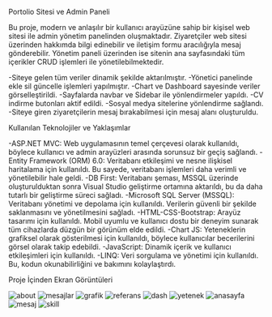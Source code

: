 Portolio Sitesi ve Admin Paneli

Bu proje, modern ve anlaşılır bir kullanıcı arayüzüne sahip bir kişisel web sitesi ile admin yönetim panelinden oluşmaktadır. Ziyaretçiler web sitesi üzerinden hakkımda bilgi edinebilir ve iletişim formu aracılığıyla mesaj gönderebilir. Yönetim paneli üzerinden ise sitenin ana sayfasındaki tüm içerikler CRUD işlemleri ile yönetilebilmektedir. 

-Siteye gelen tüm veriler dinamik şekilde aktarılmıştır.
-Yönetici panelinde ekle sil güncelle işlemleri yapılmıştır.
-Chart ve Dashboard sayesinde veriler görselleştirildi.
-Sayfalarda navbar ve Sidebar ile yönlendirmeler yapıldı.
-CV indirme butonları aktif edildi.
-Sosyal medya sitelerine yönlendirme sağlandı.
-Siteye giren ziyaretçilerin mesaj bırakabilmesi için mesaj alanı oluşturuldu.

Kullanılan Teknolojiler ve Yaklaşımlar

-ASP.NET MVC: Web uygulamasının temel çerçevesi olarak kullanıldı, böylece kullanıcı ve admin arayüzleri arasında sorunsuz bir geçiş sağlandı.
-Entity Framework (ORM) 6.0: Veritabanı etkileşimi ve nesne ilişkisel haritalama için kullanıldı. Bu sayede, veritabanı işlemleri daha verimli ve yönetilebilir hale geldi.
-DB First: Veritabanı şeması, MSSQL üzerinde oluşturulduktan sonra Visual Studio geliştirme ortamına aktarıldı, bu da daha tutarlı bir geliştirme süreci sağladı.
-Microsoft SQL Server (MSSQL): Veritabanı yönetimi ve depolama için kullanıldı. Verilerin güvenli bir şekilde saklanmasını ve yönetilmesini sağladı.
-HTML-CSS-Bootstrap: Arayüz tasarımı için kullanıldı. Mobil uyumlu ve kullanıcı dostu bir deneyim sunarak tüm cihazlarda düzgün bir görünüm elde edildi.
-Chart JS: Yeteneklerin grafiksel olarak gösterilmesi için kullanıldı, böylece kullanıcılar becerilerini görsel olarak takip edebildi.
-JavaScript: Dinamik içerik ve kullanıcı etkileşimleri için kullanıldı.
-LINQ: Veri sorgulama ve yönetimi için kullanıldı. Bu, kodun okunabilirliğini ve bakımını kolaylaştırdı.

Proje İçinden Ekran Görüntüleri

![about](https://github.com/user-attachments/assets/52273607-8536-488a-a326-094e0821db4b)
![mesajlar](https://github.com/user-attachments/assets/565bd472-62dc-45b6-8b9e-2d72fb8e85c1)
![grafik](https://github.com/user-attachments/assets/c87f2724-a466-4abc-bb91-1f568fcf09e9)
![referans](https://github.com/user-attachments/assets/59fa2443-4b02-4bd9-a2e2-8abb6a734b31)
![dash](https://github.com/user-attachments/assets/02e0b250-4a6c-4dfb-8455-52bd9a87f957)
![yetenek](https://github.com/user-attachments/assets/24a340f7-6a2e-4447-8df6-83c6a97c0f2b)
![anasayfa](https://github.com/user-attachments/assets/25e63a43-4c4f-49eb-a1a2-71f99b17742c)
![mesaj](https://github.com/user-attachments/assets/eb7353aa-ce93-408c-b1be-d9b8b63038e0)
![skill](https://github.com/user-attachments/assets/46b42eb5-e88c-4989-94d3-8fe335196796)
